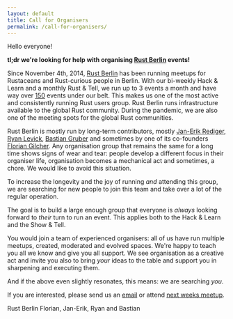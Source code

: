 ```yaml
---
layout: default
title: Call for Organisers
permalink: /call-for-organisers/
---
```

<article class="page" role="main">

Hello everyone!

**tl;dr we're looking for help with organising [Rust Berlin](https://berline.rs) events!** 

Since November 4th, 2014, [Rust Berlin](https://berline.rs) has been running meetups for Rustaceans and Rust-curious people in Berlin. With our bi-weekly Hack & Learn and a monthly Rust & Tell, we run up to 3 events a month and have way over [150](https://berline.rs/archive/) events under our belt. This makes us one of the most active and consistently running Rust users group. Rust Berlin runs infrastructure available to the global Rust community. During the pandemic, we are also one of the meeting spots for the global Rust communities.

Rust Berlin is mostly run by long-term contributors, mostly [Jan-Erik Rediger](https://github.com/badboy), [Ryan Levick](https://github.com/rylev), [Bastian Gruber](https://github.com/gruberb) and sometimes by one of its co-founders [Florian Gilcher](https://github.com/skade). Any organisation group that remains the same for a long time shows signs of wear and tear: people develop a different focus in their organiser life, organisation becomes a mechanical act and sometimes, a chore. We would like to avoid this situation.

To increase the longevity and the joy of running _and_ attending this group, we are searching for new people to join this team and take over a lot of the regular operation.

The goal is to build a large enough group that everyone is _always_ looking forward to _their_ turn to run an event. This applies both to the Hack & Learn and the Show & Tell.

You would join a team of experienced organisers: all of us have run multiple meetups, created, moderated and evolved spaces. We're happy to teach you all we know and give you all support. We see organisation as a creative act and invite you also to bring _your_ ideas to the table and support you in sharpening and executing them.

And if the above even slightly resonates, this means: we are searching _you_.

If you are interested, please send us an [email](rustberlin@rediger.net) or attend [next weeks meetup](https://berline.rs/2021/02/04/rust-hack-and-learn.html).

Rust Berlin
Florian, Jan-Erik, Ryan and Bastian

</article>
